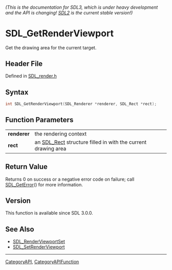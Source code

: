 ###### (This is the documentation for SDL3, which is under heavy development and the API is changing! [SDL2](https://wiki.libsdl.org/SDL2/) is the current stable version!)
# SDL_GetRenderViewport

Get the drawing area for the current target.

## Header File

Defined in [SDL_render.h](https://github.com/libsdl-org/SDL/blob/main/include/SDL3/SDL_render.h)

## Syntax

```c
int SDL_GetRenderViewport(SDL_Renderer *renderer, SDL_Rect *rect);

```

## Function Parameters

|                  |                                                                           |
| ---------------- | ------------------------------------------------------------------------- |
| **renderer**     | the rendering context                                                     |
| **rect**         | an [SDL_Rect](SDL_Rect) structure filled in with the current drawing area |

## Return Value

Returns 0 on success or a negative error code on failure; call
[SDL_GetError](SDL_GetError)() for more information.

## Version

This function is available since SDL 3.0.0.

## See Also

* [SDL_RenderViewportSet](SDL_RenderViewportSet)
* [SDL_SetRenderViewport](SDL_SetRenderViewport)

----
[CategoryAPI](CategoryAPI), [CategoryAPIFunction](CategoryAPIFunction)

